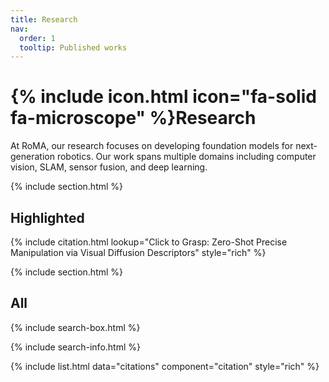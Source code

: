 ```yaml
---
title: Research
nav:
  order: 1
  tooltip: Published works
---
```


# {% include icon.html icon="fa-solid fa-microscope" %}Research

At RoMA, our research focuses on developing foundation models for next-generation robotics. Our work spans multiple domains including computer vision, SLAM, sensor fusion, and deep learning.

{% include section.html %}

## Highlighted

{% include citation.html lookup="Click to Grasp: Zero-Shot Precise Manipulation via Visual Diffusion Descriptors" style="rich" %}

{% include section.html %}

## All

{% include search-box.html %}

{% include search-info.html %}

{% include list.html data="citations" component="citation" style="rich" %}
